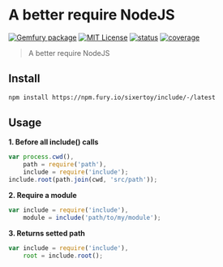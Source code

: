 # A better require NodeJS

[![Gemfury package][gemfury-img]][gemfury-url] [![MIT License][license-img]][license-url] [![status][travis-img]][travis-url] [![coverage][coverall-img]][coverall-url]

> A better require NodeJS

## Install

```bash
npm install https://npm.fury.io/sixertoy/include/-/latest
```

## Usage

**1. Before all include() calls**
```javascript
var process.cwd(),
    path = require('path'),
    include = require('include');
include.root(path.join(cwd, 'src/path'));
```

**2. Require a module**
```javascript
var include = require('include'),
    module = include('path/to/my/module');
```

**3. Returns setted path**
```javascript
var include = require('include'),
    root = include.root();
```

[gemfury-url]: https://gemfury.com/f/partner
[gemfury-img]: http://gemfury.com/images/badge/light.png

[coverall-url]: https://coveralls.io/r/sixertoy/include
[coverall-img]: https://img.shields.io/coveralls/sixertoy/include.svg?style=flat-square

[travis-url]: https://travis-ci.org/sixertoy/include
[travis-img]: http://img.shields.io/travis/sixertoy/include.svg?style=flat-square

[license-img]: http://img.shields.io/badge/license-MIT-blue.svg?style=flat-square
[license-url]: LICENSE-MIT
